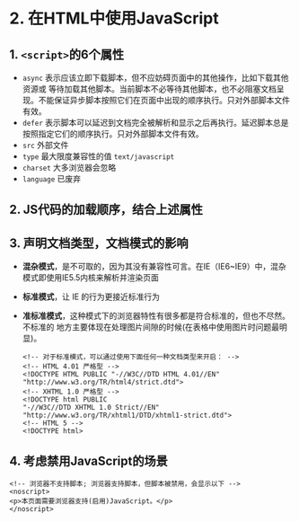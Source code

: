 # 2. 在HTML中使用JavaScript

## 1. `<script>`的6个属性

* `async` 表示应该立即下载脚本，但不应妨碍页面中的其他操作，比如下载其他资源或 等待加载其他脚本。当前脚本不必等待其他脚本，也不必阻塞文档呈现。不能保证异步脚本按照它们在页面中出现的顺序执行。只对外部脚本文件有效。
* `defer` 表示脚本可以延迟到文档完全被解析和显示之后再执行。延迟脚本总是按照指定它们的顺序执行。只对外部脚本文件有效。
* `src` 外部文件
* `type` 最大限度兼容性的值 `text/javascript`
* `charset` 大多浏览器会忽略
* `language` 已废弃

## 2. JS代码的加载顺序，结合上述属性

## 3. 声明文档类型，文档模式的影响

* **混杂模式**，是不可取的，因为其没有兼容性可言。在IE（IE6~IE9）中，混杂模式即使用IE5.5内核来解析并渲染页面
* **标准模式**，让 IE 的行为更接近标准行为
* **准标准模式**，这种模式下的浏览器特性有很多都是符合标准的，但也不尽然。不标准的 地方主要体现在处理图片间隙的时候\(在表格中使用图片时问题最明显\)。

  ```markup
  <!-- 对于标准模式，可以通过使用下面任何一种文档类型来开启： -->
  <!-- HTML 4.01 严格型 -->
  <!DOCTYPE HTML PUBLIC "-//W3C//DTD HTML 4.01//EN" "http://www.w3.org/TR/html4/strict.dtd">
  <!-- XHTML 1.0 严格型 -->
  <!DOCTYPE html PUBLIC
  "-//W3C//DTD XHTML 1.0 Strict//EN" "http://www.w3.org/TR/xhtml1/DTD/xhtml1-strict.dtd">
  <!-- HTML 5 -->
  <!DOCTYPE html>
  ```

## 4. 考虑禁用JavaScript的场景

```markup
<!-- 浏览器不支持脚本; 浏览器支持脚本，但脚本被禁用，会显示以下 -->
<noscript> 
<p>本页面需要浏览器支持(启用)JavaScript。</p>
</noscript>
```

